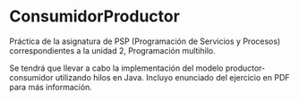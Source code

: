 # ConsumidorProductor

Práctica de la asignatura de PSP (Programación de Servicios y Procesos) correspondientes a la unidad 2, Programación multihilo.

Se tendrá que llevar a cabo la implementación del modelo productor-consumidor utilizando hilos en Java. Incluyo enunciado del ejercicio en PDF para más información.


